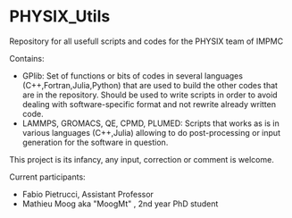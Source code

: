 # PHYSIX_Utils

Repository for all usefull scripts and codes for the PHYSIX team of IMPMC

Contains:
- GPlib: Set of functions or bits of codes in several languages (C++,Fortran,Julia,Python) that are used to build the other codes that are in the repository. Should be used to write scripts in order to avoid dealing with software-specific format and not rewrite already written code.
- LAMMPS, GROMACS, QE, CPMD, PLUMED: Scripts that works as is in various languages (C++,Julia) allowing to do post-processing or input generation for the software in question.

This project is its infancy, any input, correction or comment is welcome. 

Current participants:
- Fabio Pietrucci, Assistant Professor
- Mathieu Moog aka "MoogMt" , 2nd year PhD student
